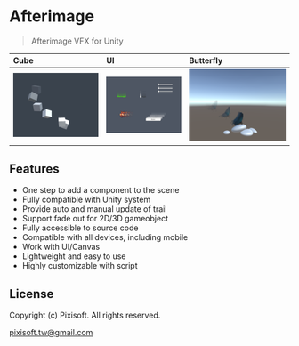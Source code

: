 # Afterimage
> Afterimage VFX for Unity

| Cube                               | UI                                 | Butterfly                          |
|:-----------------------------------|:-----------------------------------|:-----------------------------------|
| <img src="./etc/showcase_1.png" /> | <img src="./etc/showcase_2.png" /> | <img src="./etc/showcase_3.png" /> |

## Features

* One step to add a component to the scene
* Fully compatible with Unity system
* Provide auto and manual update of trail
* Support fade out for 2D/3D gameobject
* Fully accessible to source code
* Compatible with all devices, including mobile
* Work with UI/Canvas
* Lightweight and easy to use
* Highly customizable with script

## License

Copyright (c) Pixisoft. All rights reserved.

pixisoft.tw@gmail.com
